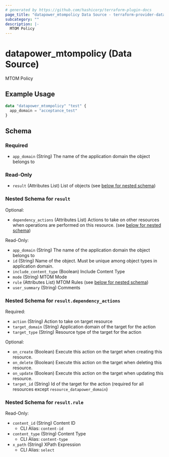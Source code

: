 ```yaml
---
# generated by https://github.com/hashicorp/terraform-plugin-docs
page_title: "datapower_mtompolicy Data Source - terraform-provider-datapower"
subcategory: ""
description: |-
  MTOM Policy
---
```


# datapower_mtompolicy (Data Source)

MTOM Policy

## Example Usage

```terraform
data "datapower_mtompolicy" "test" {
  app_domain = "acceptance_test"
}
```

<!-- schema generated by tfplugindocs -->
## Schema

### Required

- `app_domain` (String) The name of the application domain the object belongs to

### Read-Only

- `result` (Attributes List) List of objects (see [below for nested schema](#nestedatt--result))

<a id="nestedatt--result"></a>
### Nested Schema for `result`

Optional:

- `dependency_actions` (Attributes List) Actions to take on other resources when operations are performed on this resource. (see [below for nested schema](#nestedatt--result--dependency_actions))

Read-Only:

- `app_domain` (String) The name of the application domain the object belongs to
- `id` (String) Name of the object. Must be unique among object types in application domain.
- `include_content_type` (Boolean) Include Content Type
- `mode` (String) MTOM Mode
- `rule` (Attributes List) MTOM Rules (see [below for nested schema](#nestedatt--result--rule))
- `user_summary` (String) Comments

<a id="nestedatt--result--dependency_actions"></a>
### Nested Schema for `result.dependency_actions`

Required:

- `action` (String) Action to take on target resource
- `target_domain` (String) Application domain of the target for the action
- `target_type` (String) Resource type of the target for the action

Optional:

- `on_create` (Boolean) Execute this action on the target when creating this resource.
- `on_delete` (Boolean) Execute this action on the target when deleting this resource.
- `on_update` (Boolean) Execute this action on the target when updating this resource.
- `target_id` (String) Id of the target for the action (required for all resources except `resource_datapower_domain`)


<a id="nestedatt--result--rule"></a>
### Nested Schema for `result.rule`

Read-Only:

- `content_id` (String) Content ID
  - CLI Alias: `content-id`
- `content_type` (String) Content Type
  - CLI Alias: `content-type`
- `x_path` (String) XPath Expression
  - CLI Alias: `select`
